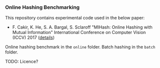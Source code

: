 ### Online Hashing Benchmarking
This repository contains experimental code used in the below paper:
- F. Cakir, K. He, S. A. Bargal, S. Sclaroff "MIHash: Online Hashing with Mutual Information" International Conference on Computer Vision (ICCV) 2017 ([details](https://arxiv.org/abs/1703.08919))

Online hashing benchmark in the `online` folder.
Batch hashing in the `batch` folder.

TODO: Licence?
